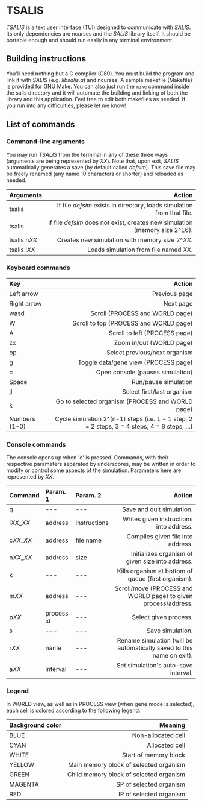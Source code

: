 # TSALIS
*TSALIS* is a text user interface (TUI) designed to communicate with *SALIS*.
Its only dependencies are ncurses and the *SALIS* library itself. It should be
portable enough and should run easily in any terminal environment.

## Building instructions
You'll need nothing but a C compiler (C89). You must build the program and link
it with *SALIS* (e.g. *libsalis.a*) and ncurses. A sample makefile
(Makefile) is provided for GNU Make. You can also just run the `make` command
inside the salis directory and it will automate the building and linking of
both the library and this application. Feel free to edit both makefiles as
needed. If you run into any difficulties, please let me know!

## List of commands
### Command-line arguments
You may run *TSALIS* from the terminal in any of these three ways (arguments
are being represented by *XX*). Note that, upon exit, *SALIS* automatically
generates a save (by default called *defsim*). This save file may be freely
renamed (any name 10 characters or shorter) and reloaded as needed.

|Arguments      |Action                                                                         |
|:--------------|------------------------------------------------------------------------------:|
|tsalis         |If file *defsim* exists in directory, loads simulation from that file.         |
|tsalis         |If file *defsim* does not exist, creates new simulation (memory size 2^16).    |
|tsalis n*XX*   |Creates new simulation with memory size 2^*XX*.                                |
|tsalis l*XX*   |Loads simulation from file named *XX*.                                         |

### Keyboard commands
|Key            |Action                                                                                       |
|:--------------|--------------------------------------------------------------------------------------------:|
|Left arrow     |Previous page                                                                                |
|Right arrow    |Next page                                                                                    |
|wasd           |Scroll (PROCESS and WORLD page)                                                              |
|W              |Scroll to top (PROCESS and WORLD page)                                                       |
|A              |Scroll to left (PROCESS page)                                                                |
|zx             |Zoom in/out (WORLD page)                                                                     |
|op             |Select previous/next organism                                                                |
|g              |Toggle data/gene view (PROCESS page)                                                         |
|c              |Open console (pauses simulation)                                                             |
|Space          |Run/pause simulation                                                                         |
|jl             |Select first/last organism                                                                   |
|k              |Go to selected organism (PROCESS and WORLD page)                                             |
|Numbers (1-0)  |Cycle simulation 2^(n-1) steps (i.e. 1 = 1 step, 2 = 2 steps, 3 = 4 steps, 4 = 8 steps, ...) |

### Console commands
The console opens up when 'c' is pressed. Commands, with their respective
parameters separated by underscores, may be written in order to modify or
control some aspects of the simulation. Parameters here are represented by
*XX*.

|Command     |Param. 1    |Param. 2    |Action                                                                |
|:-----------|:-----------|:-----------|---------------------------------------------------------------------:|
|q           |---         |---         |Save and quit simulation.                                             |
|i*XX*\_*XX* |address     |instructions|Writes given instructions into address.                               |
|c*XX*\_*XX* |address     |file name   |Compiles given file into address.                                     |
|n*XX*\_*XX* |address     |size        |Initializes organism of given size into address.                      |
|k           |---         |---         |Kills organism at bottom of queue (first organism).                   |
|m*XX*       |address     |---         |Scroll/move (PROCESS and WORLD page) to given process/address.        |
|p*XX*       |process id  |---         |Select given process.                                                 |
|s           |---         |---         |Save simulation.                                                      |
|r*XX*       |name        |---         |Rename simulation (will be automatically saved to this name on exit). |
|a*XX*       |interval    |---         |Set simulation's auto-save interval.                                  |

### Legend
In WORLD view, as well as in PROCESS view (when gene mode is selected), each
cell is colored according to the following legend:

|Background color |Meaning                                 |
|:----------------|---------------------------------------:|
|BLUE             |Non-allocated cell                      |
|CYAN             |Allocated cell                          |
|WHITE            |Start of memory block                   |
|YELLOW           |Main memory block of selected organism  |
|GREEN            |Child memory block of selected organism |
|MAGENTA          |SP of selected organism                 |
|RED              |IP of selected organism                 |
